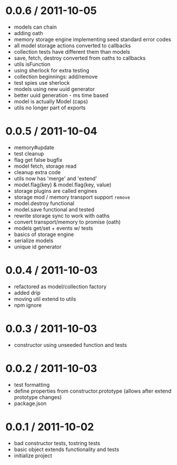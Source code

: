 
0.0.6 / 2011-10-05 
==================

  * models can chain
  * adding oath
  * memory storage engine implementing seed standard error codes
  * all model storage actions converted to callbacks
  * collection tests have different them than models
  * save, fetch, destroy converted from oaths to callbacks
  * utils isFunction
  * using sherlock for extra testing
  * collection beginnings: add/remove
  * test spies use sherlock
  * models using new uuid generator
  * better uuid generation - ms time  based
  * model is actually Model (caps)
  * utils no longer part of exports

0.0.5 / 2011-10-04 
==================

  * memory#update
  * test cleanup
  * flag get false bugfix
  * model fetch, storage read
  * cleanup extra code
  * utils now has 'merge' and 'extend'
  * model.flag(key) & model.flag(key, value)
  * storage plugins are called engines
  * storage mod / memory transport support `remove`
  * model.destroy functional
  * model.save functional and tested
  * rewrite storage sync to work with oaths
  * convert transport/memory to promise (oath)
  * models get/set + events w/ tests
  * basics of storage engine
  * serialize models
  * unique id generator

0.0.4 / 2011-10-03 
==================

  * refactored as model/collection factory
  * added drip
  * moving util extend to utils
  * npm ignore

0.0.3 / 2011-10-03 
==================

  * constructor using unseeded function and tests

0.0.2 / 2011-10-03 
==================

  * test formatting
  * define properties from constructor.prototype (allows after extend prototype changes)
  * package.json

0.0.1 / 2011-10-02 
==================

  * bad constructor tests, tostring tests
  * basic object extends functionality and tests
  * initialize project
